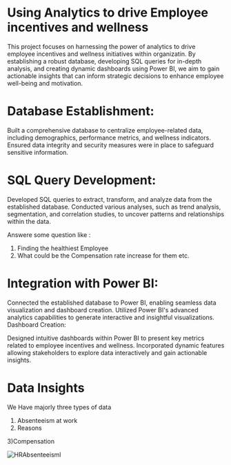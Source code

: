 # Using Analytics to drive  Employee incentives and wellness

This project focuses on harnessing the power of analytics to drive employee incentives and wellness initiatives within organizatin. By establishing a robust database, developing SQL queries for in-depth analysis, and creating dynamic dashboards using Power BI, we aim to gain actionable insights that can inform strategic decisions to enhance employee well-being and motivation.

# Database Establishment:

Built a comprehensive database to centralize employee-related data, including demographics, performance metrics, and wellness indicators.
Ensured data integrity and security measures were in place to safeguard sensitive information.

# SQL Query Development:

Developed SQL queries to extract, transform, and analyze data from the established database.
Conducted various analyses, such as trend analysis, segmentation, and correlation studies, to uncover patterns and relationships within the data.

Answere some question like :
1) Finding the healthiest Employee
2) What could be the Compensation rate increase for them etc.


# Integration with Power BI:

Connected the established database to Power BI, enabling seamless data visualization and dashboard creation.
Utilized Power BI's advanced analytics capabilities to generate interactive and insightful visualizations.
Dashboard Creation:

Designed intuitive dashboards within Power BI to present key metrics related to employee incentives and wellness.
Incorporated dynamic features allowing stakeholders to explore data interactively and gain actionable insights.

# Data Insights 

We Have majorly three types of data
1) Absenteeism at work 
2) Reasons

3)Compensation 

![HRAbsenteeisml](https://github.com/supe29/HR-analytics--Absenteesim/assets/69507898/02717ac4-cc59-45b0-a707-1691f9cfbd0e)
